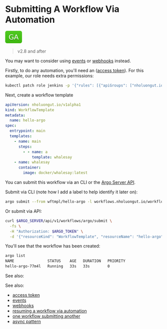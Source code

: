# Submitting A Workflow Via Automation

![GA](assets/ga.svg)

> v2.8 and after

You may want to consider using [events](events.md) or [webhooks](webhooks.md) instead.

Firstly, to do any automation, you'll need an ([access token](access-token.md)). For this example, our role needs extra permissions:

```sh
kubectl patch role jenkins -p '{"rules": [{"apiGroups": ["nholuongut.io"], "resources": ["workflowtemplates"], "verbs": ["get"]}, {"apiGroups": ["nholuongut.io"], "resources": ["workflows"], "verbs": ["create", "list", "get", "update"]}]}'
``` 

Next, create a workflow template 

```yaml
apiVersion: nholuongut.io/v1alpha1
kind: WorkflowTemplate
metadata:
  name: hello-argo
spec:
  entrypoint: main
  templates:
    - name: main
      steps:
        - - name: a
            template: whalesay
    - name: whalesay
      container:
        image: docker/whalesay:latest
```

You can submit this workflow via an CLI or the [Argo Server API](rest-api.md). 

Submit via CLI (note how I add a label to help identify it later on):

````sh
argo submit --from wftmpl/hello-argo -l workflows.nholuongut.io/workflow-template=hello-argo
````

Or submit via API:

```sh
curl $ARGO_SERVER/api/v1/workflows/argo/submit \
  -fs \
  -H "Authorization: $ARGO_TOKEN" \
  -d '{"resourceKind": "WorkflowTemplate", "resourceName": "hello-argo", "submitOptions": {"labels": "workflows.nholuongut.io/workflow-template=hello-argo"}}' 
```

You'll see that the workflow has been created:

```sh
argo list
NAME               STATUS    AGE   DURATION   PRIORITY
hello-argo-77m4l   Running   33s   33s        0
```

See also:

See also:

* [access token](access-token.md)
* [events](events.md)
* [webhooks](webhooks.md)
* [resuming a workflow via automation](resuming-workflow-via-automation.md)
* [one workflow submitting another](workflow-submitting-workflow.md)
* [async pattern](async-pattern.md)
